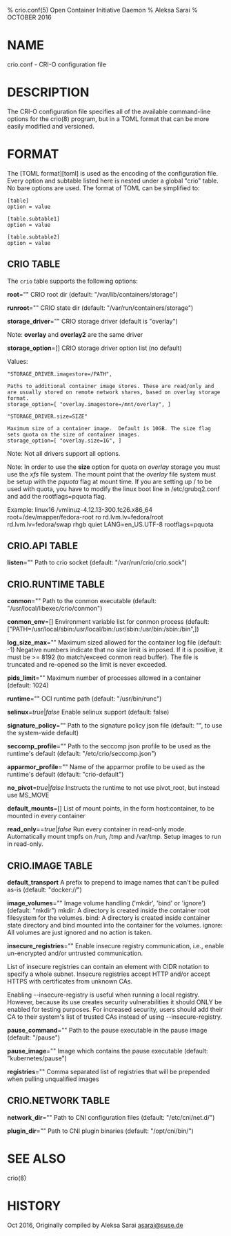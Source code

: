 % crio.conf(5) Open Container Initiative Daemon
% Aleksa Sarai
% OCTOBER 2016

# NAME
crio.conf - CRI-O configuration file

# DESCRIPTION
The CRI-O configuration file specifies all of the available command-line options
for the crio(8) program, but in a TOML format that can be more easily modified
and versioned.

# FORMAT
The [TOML format][toml] is used as the encoding of the configuration file.
Every option and subtable listed here is nested under a global "crio" table.
No bare options are used. The format of TOML can be simplified to:

    [table]
    option = value

    [table.subtable1]
    option = value

    [table.subtable2]
    option = value

## CRIO TABLE

The `crio` table supports the following options:


**root**=""
  CRIO root dir (default: "/var/lib/containers/storage")

**runroot**=""
  CRIO state dir (default: "/var/run/containers/storage")

**storage_driver**=""
  CRIO storage driver (default is "overlay")

Note:
  **overlay** and **overlay2** are the same driver


**storage_option**=[]
  CRIO storage driver option list (no default)

  Values:

	"STORAGE_DRIVER.imagestore=/PATH",

	Paths to additional container image stores. These are read/only and are usually stored on remote network shares, based on overlay storage format.
	storage_option=[ "overlay.imagestore=/mnt/overlay", ]

	"STORAGE_DRIVER.size=SIZE"

	Maximum size of a container image.  Default is 10GB. The size flag sets quota on the size of container images.
	storage_option=[ "overlay.size=1G", ]

Note: Not all drivers support all options.

Note:  In order to use the **size** option for quota on *overlay* storage you must use the *xfs* file system.  The mount point that the *overlay* file system must be setup with the *pquota* flag at mount time. If you are setting up / to be used with quota, you have to modify the linux boot line in /etc/grubq2.conf and add the rootflags=pquota flag.

Example:
	linux16 /vmlinuz-4.12.13-300.fc26.x86_64 root=/dev/mapper/fedora-root ro rd.lvm.lv=fedora/root rd.lvm.lv=fedora/swap rhgb quiet LANG=en_US.UTF-8 rootflags=pquota


## CRIO.API TABLE

**listen**=""
  Path to crio socket (default: "/var/run/crio/crio.sock")

## CRIO.RUNTIME TABLE

**conmon**=""
  Path to the conmon executable (default: "/usr/local/libexec/crio/conmon")

**conmon_env**=[]
  Environment variable list for conmon process (default: ["PATH=/usr/local/sbin:/usr/local/bin:/usr/sbin:/usr/bin:/sbin:/bin",])

**log_size_max**=""
  Maximum sized allowed for the container log file (default: -1)
  Negative numbers indicate that no size limit is imposed.
  If it is positive, it must be >= 8192 (to match/exceed conmon read buffer).
  The file is truncated and re-opened so the limit is never exceeded.

**pids_limit**=""
  Maximum number of processes allowed in a container (default: 1024)

**runtime**=""
  OCI runtime path (default: "/usr/bin/runc")

**selinux**=*true*|*false*
  Enable selinux support (default: false)

**signature_policy**=""
  Path to the signature policy json file (default: "", to use the system-wide default)

**seccomp_profile**=""
  Path to the seccomp json profile to be used as the runtime's default (default: "/etc/crio/seccomp.json")

**apparmor_profile**=""
  Name of the apparmor profile to be used as the runtime's default (default: "crio-default")

**no_pivot**=*true*|*false*
  Instructs the runtime to not use pivot_root, but instead use MS_MOVE

**default_mounts**=[]
  List of mount points, in the form host:container, to be mounted in every container

**read_only**==*true*|*false*
  Run every container in read-only mode. Automatically mount tmpfs on /run, /tmp and /var/tmp.  Setup
  images to run in read-only.

## CRIO.IMAGE TABLE

**default_transport**
  A prefix to prepend to image names that can't be pulled as-is (default: "docker://")

**image_volumes**=""
  Image volume handling ('mkdir', 'bind' or 'ignore') (default: "mkdir")
  mkdir: A directory is created inside the container root filesystem for the volumes.
  bind: A directory is created inside container state directory and bind mounted into
  the container for the volumes.
  ignore: All volumes are just ignored and no action is taken.

**insecure_registries**=""
  Enable insecure registry  communication,  i.e.,  enable  un-encrypted
  and/or untrusted communication.

  List  of  insecure registries can contain an element with CIDR notation
  to specify a whole  subnet.  Insecure  registries  accept  HTTP  and/or
  accept HTTPS with certificates from unknown CAs.

  Enabling  --insecure-registry  is useful when running a local registry.
  However, because its use creates  security  vulnerabilities  it  should
  ONLY  be  enabled  for testing purposes.  For increased security, users
  should add their CA to their system's list of trusted  CAs  instead  of
  using --insecure-registry.

**pause_command**=""
  Path to the pause executable in the pause image (default: "/pause")

**pause_image**=""
  Image which contains the pause executable (default: "kubernetes/pause")

**registries**=""
  Comma separated list of registries that will be prepended when pulling
  unqualified images

## CRIO.NETWORK TABLE

**network_dir**=""
  Path to CNI configuration files (default: "/etc/cni/net.d/")

**plugin_dir**=""
  Path to CNI plugin binaries (default: "/opt/cni/bin/")

# SEE ALSO
crio(8)

# HISTORY
Oct 2016, Originally compiled by Aleksa Sarai <asarai@suse.de>
